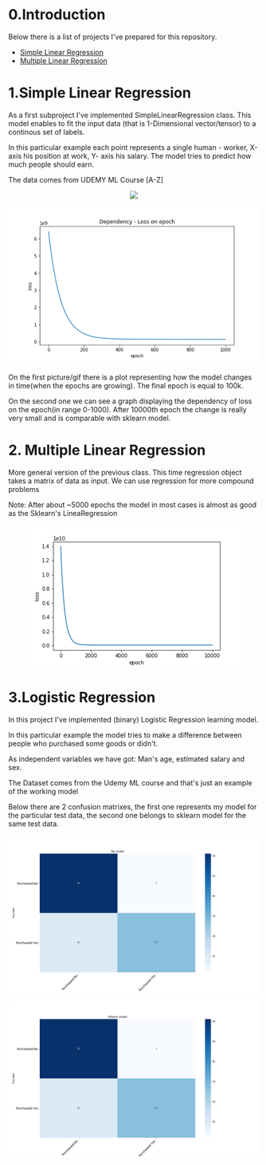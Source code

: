 <h1>0.Introduction</h1>
Below there is a list of projects I've prepared for this repository.
<ul>
	<li><a href = "https://github.com/lukasy09/Machine-Learning-From-Scratch/tree/master/SimpleLinearRegression">Simple Linear Regression</a></li>
	<li><a href = "https://github.com/lukasy09/Machine-Learning-From-Scratch/tree/master/MultipleLinearRegression">Multiple Linear Regression</a></li>
</ul>




<h1 id ="SLR">1.Simple Linear Regression</h1>

<p>As a first subproject I've implemented SimpleLinearRegression class. This model enables to fit the input data
 (that is 1-Dimensional vector/tensor) to a continous set of labels.</p>
<p>In this particular example each point represents a single human - worker, X-axis his position at work, Y- axis his salary. The model tries to predict how much people should earn.</p>
<p>The data comes from UDEMY ML Course [A-Z]</p>
<p align = "center">
<img src = "./assets/SLR/slr.gif" ></img>
</p>
<p align = "center">
<img src = "./assets/SLR/loss.png" ></img>
</p>

<p>On the first picture/gif there is a plot representing how the model changes in time(when the epochs are growing). The final epoch is equal to 100k.</p>
<p>On the second one we can see a graph displaying the dependency of loss on the epoch(in range 0-1000). After 10000th epoch the change is really very small and is comparable with sklearn model.</p>


<h1 id ="MLR">2. Multiple Linear Regression</h1>

<p>More general version of the previous class. This time regression object takes a matrix of data as input. We can use regression for more compound problems</p>
<p>Note: After about ~5000 epochs the model in most cases is almost as good as the Sklearn's LineaRegression</p>
<p align = "center">
<img src = "./assets/MLR/multi-loss.png" ></img>
</p>

<h1 id ="LR">3.Logistic Regression</h1>

<p>In this project I've implemented (binary) Logistic Regression learning model. </p>
<p>In this particular example the model tries to make a difference between people who purchased some goods or didn't.</p>
<p>As independent variables we have got: Man's age, estimated salary and sex.</p>
<p>The Dataset comes from the Udemy ML course and that's just an example of the working model</p>
<p>Below there are 2 confusion matrixes, the first one  represents my model for the particular test data, the second one 
belongs to sklearn model for the same test data.
</p>
<p align = "left">
<img src = "./assets/LogisticRegression/confusion_matrix.png" ></img>
</p>
<p align = "right">
<img src = "./assets/LogisticRegression/confusion_matrix_sklearn.png" ></img>
</p>


